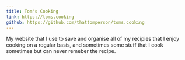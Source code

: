 ```yaml
---
title: Tom's Cooking
link: https://toms.cooking
github: https://github.com/thattomperson/toms.cooking
---
```

My website that I use to save and organise all of my recipies that I enjoy cooking on a regular basis, and sometimes some stuff that I cook sometimes but can never remeber the recipe.